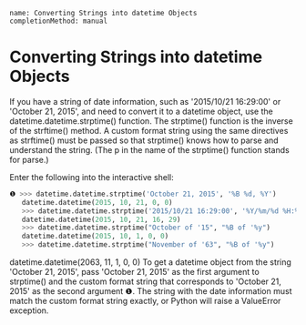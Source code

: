 ```ngMeta
name: Converting Strings into datetime Objects
completionMethod: manual
```
# Converting Strings into datetime Objects
If you have a string of date information, such as '2015/10/21 16:29:00' or 'October 21, 2015', and need to convert it to a datetime object, use the datetime.datetime.strptime() function. The strptime() function is the inverse of the strftime() method. A custom format string using the same directives as strftime() must be passed so that strptime() knows how to parse and understand the string. (The p in the name of the strptime() function stands for parse.)

Enter the following into the interactive shell:

```python
❶ >>> datetime.datetime.strptime('October 21, 2015', '%B %d, %Y')
   datetime.datetime(2015, 10, 21, 0, 0)
   >>> datetime.datetime.strptime('2015/10/21 16:29:00', '%Y/%m/%d %H:%M:%S')
   datetime.datetime(2015, 10, 21, 16, 29)
   >>> datetime.datetime.strptime("October of '15", "%B of '%y")
   datetime.datetime(2015, 10, 1, 0, 0)
   >>> datetime.datetime.strptime("November of '63", "%B of '%y")
```
   datetime.datetime(2063, 11, 1, 0, 0)
To get a datetime object from the string 'October 21, 2015', pass 'October 21, 2015' as the first argument to strptime() and the custom format string that corresponds to 'October 21, 2015' as the second argument ❶. The string with the date information must match the custom format string exactly, or Python will raise a ValueError exception.


